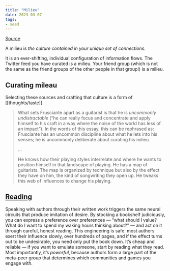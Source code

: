 ```yaml
---
title: "Milieu"
date: 2023-03-07
tags:
- seed
---
```


[Source](https://escapingflatland.substack.com/p/first-we-shape-our-social-graph-then?s=r&curius=1528,9,1417)

A milieu is _the culture contained in your unique set of connections_.

It is an ever-shifting, individual configuration of information flows. The Twitter feed you have curated is a milieu. Your friend group (which is not the same as the friend groups of the other people in that group!) is a milieu.

## Curating mileau
Selecting these sources and crafting that culture is a form of [[thoughts/taste]]

> What sets Frusciante apart as a guitarist is that he is _uncommonly undistractable_ (“he can really focus and concentrate and apply himself to his craft in a way where the noise of the world has less of an impact”). In the words of this essay, this can be rephrased as: Frusciante has an uncommon discipline about what he lets into his senses; he is uncommonly deliberate about curating his milieu
> 
> ...
> 
> He knows how their playing styles interrelate and where he wants to position himself in that landscape of playing. He has a map of guitarists. The map is organized by technique but also by the effect they have on him, the kind of songwriting they open up. He tweaks this web of influences to change his playing.

## [Reading](thoughts/reading.md)
Speaking with authors through their written work triggers the same neural circuits that produce imitation of desire. By stocking a bookshelf judiciously, you can express a preference over preferences — “what should I value? What do I want to spend my waking hours thinking about?” — and act on it through careful, honest reading. This engineering is safe: most authors exert their influence slowly, over hundreds of pages, and if the effect turns out to be undesirable, you need only put the book down. It’s cheap and reliable — if you want to emulate someone, start by reading what they read. Most importantly, it’s _powerful_, because authors form a large part of the meta-peer group that determines which communities and games you engage with.